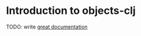 # Introduction to objects-clj

TODO: write [great documentation](http://jacobian.org/writing/what-to-write/)
